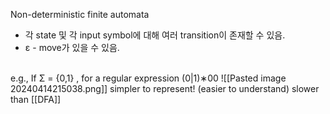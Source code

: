 Non-deterministic finite automata   
- 각 state 및 각 input symbol에 대해 여러 transition이 존재할 수 있음.     
- ε - move가 있을 수 있음.   

<br>
e.g., If Σ = {0,1} , for a regular expression (0|1)∗00   
![[Pasted image 20240414215038.png]]   
simpler to represent! (easier to understand)   
slower than [[DFA]]   
